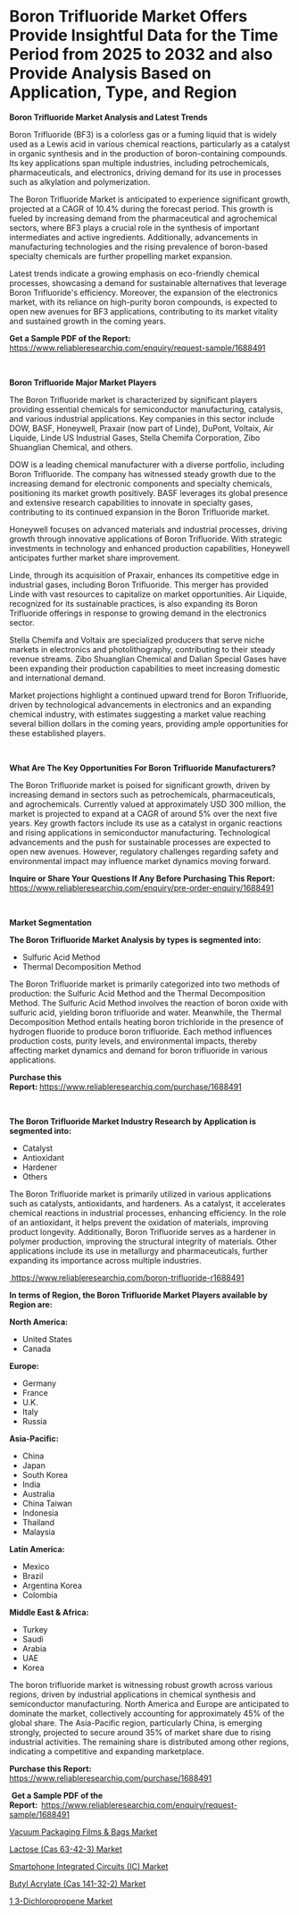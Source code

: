 <p><h1>Boron Trifluoride Market Offers Provide Insightful Data for the Time Period from 2025 to 2032 and also Provide Analysis Based on Application, Type, and Region</h1></p><p><strong>Boron Trifluoride Market Analysis and Latest Trends</strong></p>
<p><p>Boron Trifluoride (BF3) is a colorless gas or a fuming liquid that is widely used as a Lewis acid in various chemical reactions, particularly as a catalyst in organic synthesis and in the production of boron-containing compounds. Its key applications span multiple industries, including petrochemicals, pharmaceuticals, and electronics, driving demand for its use in processes such as alkylation and polymerization.</p><p>The Boron Trifluoride Market is anticipated to experience significant growth, projected at a CAGR of 10.4% during the forecast period. This growth is fueled by increasing demand from the pharmaceutical and agrochemical sectors, where BF3 plays a crucial role in the synthesis of important intermediates and active ingredients. Additionally, advancements in manufacturing technologies and the rising prevalence of boron-based specialty chemicals are further propelling market expansion.</p><p>Latest trends indicate a growing emphasis on eco-friendly chemical processes, showcasing a demand for sustainable alternatives that leverage Boron Trifluoride's efficiency. Moreover, the expansion of the electronics market, with its reliance on high-purity boron compounds, is expected to open new avenues for BF3 applications, contributing to its market vitality and sustained growth in the coming years.</p></p>
<p><strong>Get a Sample PDF of the Report:&nbsp;</strong> <a href="https://www.reliableresearchiq.com/enquiry/request-sample/1688491?utm_campaign=114&utm_medium=2&utm_source=Github&utm_content=ia&utm_term=06012025&utm_id=boron-trifluoride">https://www.reliableresearchiq.com/enquiry/request-sample/1688491</a></p>
<p>&nbsp;</p>
<p><strong>Boron Trifluoride Major Market Players</strong></p>
<p><p>The Boron Trifluoride market is characterized by significant players providing essential chemicals for semiconductor manufacturing, catalysis, and various industrial applications. Key companies in this sector include DOW, BASF, Honeywell, Praxair (now part of Linde), DuPont, Voltaix, Air Liquide, Linde US Industrial Gases, Stella Chemifa Corporation, Zibo Shuanglian Chemical, and others.</p><p>DOW is a leading chemical manufacturer with a diverse portfolio, including Boron Trifluoride. The company has witnessed steady growth due to the increasing demand for electronic components and specialty chemicals, positioning its market growth positively. BASF leverages its global presence and extensive research capabilities to innovate in specialty gases, contributing to its continued expansion in the Boron Trifluoride market.</p><p>Honeywell focuses on advanced materials and industrial processes, driving growth through innovative applications of Boron Trifluoride. With strategic investments in technology and enhanced production capabilities, Honeywell anticipates further market share improvement.</p><p>Linde, through its acquisition of Praxair, enhances its competitive edge in industrial gases, including Boron Trifluoride. This merger has provided Linde with vast resources to capitalize on market opportunities. Air Liquide, recognized for its sustainable practices, is also expanding its Boron Trifluoride offerings in response to growing demand in the electronics sector.</p><p>Stella Chemifa and Voltaix are specialized producers that serve niche markets in electronics and photolithography, contributing to their steady revenue streams. Zibo Shuanglian Chemical and Dalian Special Gases have been expanding their production capabilities to meet increasing domestic and international demand.</p><p>Market projections highlight a continued upward trend for Boron Trifluoride, driven by technological advancements in electronics and an expanding chemical industry, with estimates suggesting a market value reaching several billion dollars in the coming years, providing ample opportunities for these established players.</p></p>
<p>&nbsp;</p>
<p><strong>What Are The Key Opportunities For Boron Trifluoride Manufacturers?</strong></p>
<p><p>The Boron Trifluoride market is poised for significant growth, driven by increasing demand in sectors such as petrochemicals, pharmaceuticals, and agrochemicals. Currently valued at approximately USD 300 million, the market is projected to expand at a CAGR of around 5% over the next five years. Key growth factors include its use as a catalyst in organic reactions and rising applications in semiconductor manufacturing. Technological advancements and the push for sustainable processes are expected to open new avenues. However, regulatory challenges regarding safety and environmental impact may influence market dynamics moving forward.</p></p>
<p><strong>Inquire or Share Your Questions If Any Before Purchasing This Report:</strong> <a href="https://www.reliableresearchiq.com/enquiry/pre-order-enquiry/1688491?utm_campaign=114&utm_medium=2&utm_source=Github&utm_content=ia&utm_term=06012025&utm_id=boron-trifluoride">https://www.reliableresearchiq.com/enquiry/pre-order-enquiry/1688491</a></p>
<p>&nbsp;</p>
<p><strong>Market Segmentation</strong></p>
<p><strong>The Boron Trifluoride Market Analysis by types is segmented into:</strong></p>
<p><ul><li>Sulfuric Acid Method</li><li>Thermal Decomposition Method</li></ul></p>
<p><p>The Boron Trifluoride market is primarily categorized into two methods of production: the Sulfuric Acid Method and the Thermal Decomposition Method. The Sulfuric Acid Method involves the reaction of boron oxide with sulfuric acid, yielding boron trifluoride and water. Meanwhile, the Thermal Decomposition Method entails heating boron trichloride in the presence of hydrogen fluoride to produce boron trifluoride. Each method influences production costs, purity levels, and environmental impacts, thereby affecting market dynamics and demand for boron trifluoride in various applications.</p></p>
<p><strong>Purchase this Report:&nbsp;</strong><a href="https://www.reliableresearchiq.com/purchase/1688491?utm_campaign=114&utm_medium=2&utm_source=Github&utm_content=ia&utm_term=06012025&utm_id=boron-trifluoride">https://www.reliableresearchiq.com/purchase/1688491</a></p>
<p>&nbsp;</p>
<p><strong>The Boron Trifluoride Market Industry Research by Application is segmented into:</strong></p>
<p><ul><li>Catalyst</li><li>Antioxidant</li><li>Hardener</li><li>Others</li></ul></p>
<p><p>The Boron Trifluoride market is primarily utilized in various applications such as catalysts, antioxidants, and hardeners. As a catalyst, it accelerates chemical reactions in industrial processes, enhancing efficiency. In the role of an antioxidant, it helps prevent the oxidation of materials, improving product longevity. Additionally, Boron Trifluoride serves as a hardener in polymer production, improving the structural integrity of materials. Other applications include its use in metallurgy and pharmaceuticals, further expanding its importance across multiple industries.</p></p>
<p><a href="https://www.reliableresearchiq.com/boron-trifluoride-r1688491?utm_campaign=114&utm_medium=2&utm_source=Github&utm_content=ia&utm_term=06012025&utm_id=boron-trifluoride">&nbsp;https://www.reliableresearchiq.com/boron-trifluoride-r1688491</a></p>
<p><strong>In terms of Region, the Boron Trifluoride Market Players available by Region are:</strong></p>
<p>
    <p> <strong> North America: </strong>
        <ul>
            <li>United States</li>
            <li>Canada</li>
        </ul>
        </p> 
    <p> <strong> Europe: </strong>
        <ul>
            <li>Germany</li>
            <li>France</li>
            <li>U.K.</li>
            <li>Italy</li>
            <li>Russia</li>
        </ul>
        </p> 
    <p> <strong> Asia-Pacific: </strong>
        <ul>
            <li>China</li>
            <li>Japan</li>
            <li>South Korea</li>
            <li>India</li>
            <li>Australia</li>
            <li>China Taiwan</li>
            <li>Indonesia</li>
            <li>Thailand</li>
            <li>Malaysia</li>
        </ul>
        </p> 
    <p> <strong> Latin America: </strong>
        <ul>
            <li>Mexico</li>
            <li>Brazil</li>
            <li>Argentina Korea</li>
            <li>Colombia</li>
        </ul>
        </p> 
    <p> <strong> Middle East & Africa: </strong>
        <ul>
            <li>Turkey</li>
            <li>Saudi</li>
            <li>Arabia</li>
            <li>UAE</li>
            <li>Korea</li>
        </ul>
    </p>
    </p>
<p><p>The boron trifluoride market is witnessing robust growth across various regions, driven by industrial applications in chemical synthesis and semiconductor manufacturing. North America and Europe are anticipated to dominate the market, collectively accounting for approximately 45% of the global share. The Asia-Pacific region, particularly China, is emerging strongly, projected to secure around 35% of market share due to rising industrial activities. The remaining share is distributed among other regions, indicating a competitive and expanding marketplace.</p></p>
<p><strong>Purchase this Report: </strong><a href="https://www.reliableresearchiq.com/purchase/1688491?utm_campaign=114&utm_medium=2&utm_source=Github&utm_content=ia&utm_term=06012025&utm_id=boron-trifluoride">https://www.reliableresearchiq.com/purchase/1688491</a></p>
<p>&nbsp;<strong>Get a Sample PDF of the Report:&nbsp;&nbsp;</strong><a href="https://www.reliableresearchiq.com/enquiry/request-sample/1688491?utm_campaign=114&utm_medium=2&utm_source=Github&utm_content=ia&utm_term=06012025&utm_id=boron-trifluoride">https://www.reliableresearchiq.com/enquiry/request-sample/1688491</a></p>
<p><strong></strong></p>
<p><p><a href="https://www.linkedin.com/pulse/industry-strategies-opportunities-vacuum-packaging-films-eghpe?utm_campaign=114&utm_medium=2&utm_source=Github&utm_content=ia&utm_term=06012025&utm_id=boron-trifluoride">Vacuum Packaging Films & Bags Market</a></p><p><a href="https://www.linkedin.com/pulse/lactose-cas-63-42-3-market-growth-forecast-63-cagr-from-bftse?utm_campaign=114&utm_medium=2&utm_source=Github&utm_content=ia&utm_term=06012025&utm_id=boron-trifluoride">Lactose (Cas 63-42-3) Market</a></p><p><a href="https://www.linkedin.com/pulse/smartphone-integrated-circuits-ic-market-growth-projections-2025-jx4ae?utm_campaign=114&utm_medium=2&utm_source=Github&utm_content=ia&utm_term=06012025&utm_id=boron-trifluoride">Smartphone Integrated Circuits (IC) Market</a></p><p><a href="https://github.com/bogganbillie6969/Market-Research-Report-List-1/blob/main/butyl-acrylate-cas-141-32-2-market.md?utm_campaign=114&utm_medium=2&utm_source=Github&utm_content=ia&utm_term=06012025&utm_id=boron-trifluoride">Butyl Acrylate (Cas 141-32-2) Market</a></p><p><a href="https://github.com/donnettaletizia/Market-Research-Report-List-1/blob/main/1-3-dichloropropene-market.md?utm_campaign=114&utm_medium=2&utm_source=Github&utm_content=ia&utm_term=06012025&utm_id=boron-trifluoride">1 3-Dichloropropene Market</a></p></p>